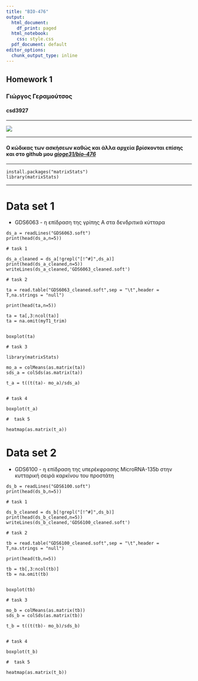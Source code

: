 ```yaml
---
title: "BIO-476"
output:
  html_document:
    df_print: paged
  html_notebook:
    css: style.css
  pdf_document: default
editor_options:
  chunk_output_type: inline
---
```


## Homework 1

### Γιώργος Γεραμούτσος

#### csd3927

------------------------------------------------------------------------

![](images/workshop-R-Rstudio-768x512.jpg)

------------------------------------------------------------------------

#### **O κώδικας των ασκήσεων καθώς και άλλα αρχεία βρίσκoνται επίσης και στο github μου [*gioge31/bio-476*](https://github.com/geoge31/bio-476/tree/main "bio-476_repository")**

------------------------------------------------------------------------

```{r}
install.packages("matrixStats")
library(matrixStats)

```

------------------------------------------------------------------------

# Data set 1

-   GDS6063 - η επίδραση της γρίπης Α στα δενδριτικά κύτταρα

```{r}
ds_a = readLines("GDS6063.soft")
print(head(ds_a,n=5))

```

```{r}
# task 1 

ds_a_cleaned = ds_a[!grepl("[!^#]",ds_a)]
print(head(ds_a_cleaned,n=5))
writeLines(ds_a_cleaned,'GDS6063_cleaned.soft')

```

```{r}
# task 2 

ta = read.table("GDS6063_cleaned.soft",sep = "\t",header = T,na.strings = "null")

print(head(ta,n=5))

ta = ta[,3:ncol(ta)]
ta = na.omit(myT1_trim)


boxplot(ta)
```

```{r}
# task 3 

library(matrixStats)

mo_a = colMeans(as.matrix(ta))
sds_a = colSds(as.matrix(ta))

t_a = t((t(ta)- mo_a)/sds_a)


```

```{r}
# task 4 

boxplot(t_a)
```

```{r}
#  task 5 

heatmap(as.matrix(t_a))

```

# Data set 2

-   GDS6100 - η επίδραση της υπερέκφρασης MicroRNA-135b στην κυτταρική σειρά καρκίνου του προστάτη

```{r}
ds_b = readLines("GDS6100.soft")
print(head(ds_b,n=5))

```

```{r}
# task 1 

ds_b_cleaned = ds_b[!grepl("[!^#]",ds_b)]
print(head(ds_b_cleaned,n=5))
writeLines(ds_b_cleaned,'GDS6100_cleaned.soft')

```

```{r}
# task 2 

tb = read.table("GDS6100_cleaned.soft",sep = "\t",header = T,na.strings = "null")

print(head(tb,n=5))

tb = tb[,3:ncol(tb)]
tb = na.omit(tb)


boxplot(tb)
```

```{r}
# task 3 

mo_b = colMeans(as.matrix(tb))
sds_b = colSds(as.matrix(tb))

t_b = t((t(tb)- mo_b)/sds_b)
```

```{r}

# task 4 

boxplot(t_b)
```

```{r}
#  task 5 

heatmap(as.matrix(t_b))
```
